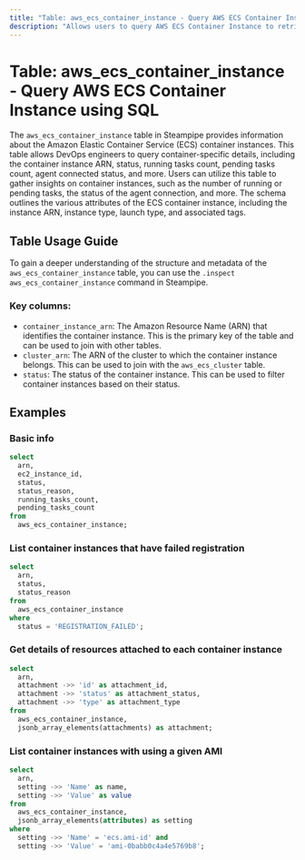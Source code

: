 ```yaml
---
title: "Table: aws_ecs_container_instance - Query AWS ECS Container Instance using SQL"
description: "Allows users to query AWS ECS Container Instance to retrieve data about the Amazon Elastic Container Service (ECS) container instances. This includes information about the container instance ARN, status, running tasks count, pending tasks count, agent connected status, and more."
---
```


# Table: aws_ecs_container_instance - Query AWS ECS Container Instance using SQL

The `aws_ecs_container_instance` table in Steampipe provides information about the Amazon Elastic Container Service (ECS) container instances. This table allows DevOps engineers to query container-specific details, including the container instance ARN, status, running tasks count, pending tasks count, agent connected status, and more. Users can utilize this table to gather insights on container instances, such as the number of running or pending tasks, the status of the agent connection, and more. The schema outlines the various attributes of the ECS container instance, including the instance ARN, instance type, launch type, and associated tags.

## Table Usage Guide

To gain a deeper understanding of the structure and metadata of the `aws_ecs_container_instance` table, you can use the `.inspect aws_ecs_container_instance` command in Steampipe.

### Key columns:

- `container_instance_arn`: The Amazon Resource Name (ARN) that identifies the container instance. This is the primary key of the table and can be used to join with other tables.
- `cluster_arn`: The ARN of the cluster to which the container instance belongs. This can be used to join with the `aws_ecs_cluster` table.
- `status`: The status of the container instance. This can be used to filter container instances based on their status.

## Examples

### Basic info

```sql
select
  arn,
  ec2_instance_id,
  status,
  status_reason,
  running_tasks_count,
  pending_tasks_count
from
  aws_ecs_container_instance;
```


### List container instances that have failed registration

```sql
select
  arn,
  status,
  status_reason
from
  aws_ecs_container_instance
where
  status = 'REGISTRATION_FAILED';
```


### Get details of resources attached to each container instance

```sql
select
  arn,
  attachment ->> 'id' as attachment_id,
  attachment ->> 'status' as attachment_status,
  attachment ->> 'type' as attachment_type
from
  aws_ecs_container_instance,
  jsonb_array_elements(attachments) as attachment;
```


### List container instances with using a given AMI

```sql
select
  arn,
  setting ->> 'Name' as name,
  setting ->> 'Value' as value
from
  aws_ecs_container_instance,
  jsonb_array_elements(attributes) as setting
where
  setting ->> 'Name' = 'ecs.ami-id' and
  setting ->> 'Value' = 'ami-0babb0c4a4e5769b8';
```
